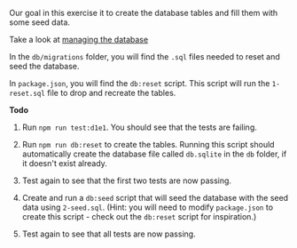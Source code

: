 Our goal in this exercise it to create the database tables and fill them with some seed data.

Take a look at
[managing the database](https://tech-docs.corndel.com/express/managing-the-database)

In the `db/migrations` folder, you will find the `.sql` files needed to reset
and seed the database.

In `package.json`, you will find the `db:reset` script. This script will run the
`1-reset.sql` file to drop and recreate the tables.

**Todo**

1. Run `npm run test:d1e1`. You should see that the tests are failing.

2. Run `npm run db:reset` to create the tables. Running this script should
   automatically create the database file called `db.sqlite` in the `db` folder,
   if it doesn't exist already.

3. Test again to see that the first two tests are now passing.

4. Create and run a `db:seed` script that will seed the database with the seed
   data using `2-seed.sql`. (Hint: you will need to modify `package.json` to
   create this script - check out the `db:reset` script for inspiration.)

5. Test again to see that all tests are now passing.

